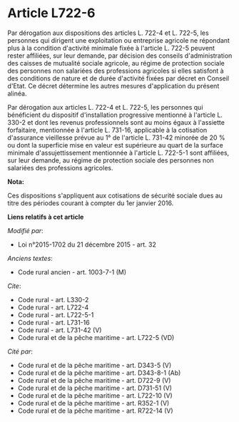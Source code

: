 # Article L722-6

Par dérogation aux dispositions des articles L. 722-4 et L. 722-5, les personnes qui dirigent une exploitation ou entreprise
agricole ne répondant plus à la condition d'activité minimale fixée à l'article L. 722-5 peuvent rester affiliées, sur leur
demande, par décision des conseils d'administration des caisses de mutualité sociale agricole, au régime de protection
sociale des personnes non salariées des professions agricoles si elles satisfont à des conditions de nature et de durée
d'activité fixées par décret en Conseil d'Etat. Ce décret détermine les autres mesures d'application du présent alinéa. 

Par dérogation aux articles L. 722-4 et L. 722-5, les personnes qui bénéficient du dispositif d'installation progressive
mentionné à l'article L. 330-2 et dont les revenus professionnels sont au moins égaux à l'assiette forfaitaire, mentionnée à
l'article L. 731-16, applicable à la cotisation d'assurance vieillesse prévue au 1° de l'article L. 731-42 minorée de 20 % ou
dont la superficie mise en valeur est supérieure au quart de la surface minimale d'assujettissement mentionnée à l'article L.
722-5-1 sont affiliées, sur leur demande, au régime de protection sociale des personnes non salariées des professions
agricoles.

**Nota:**

Ces dispositions s'appliquent aux cotisations de sécurité sociale dues au titre des périodes courant à compter du 1er janvier
2016.

**Liens relatifs à cet article**

_Modifié par_:

  - Loi n°2015-1702 du 21 décembre 2015 - art. 32

_Anciens textes_:

  - Code rural ancien - art. 1003-7-1 (M)

_Cite_:

  - Code rural - art. L330-2
  - Code rural - art. L722-4
  - Code rural - art. L722-5-1
  - Code rural - art. L731-16
  - Code rural - art. L731-42 (V)
  - Code rural et de la pêche maritime - art. L722-5 (VD)

_Cité par_:

  - Code rural et de la pêche maritime - art. D343-5 (V)
  - Code rural et de la pêche maritime - art. D343-8-1 (Ab)
  - Code rural et de la pêche maritime - art. D722-9 (V)
  - Code rural et de la pêche maritime - art. D731-51 (V)
  - Code rural et de la pêche maritime - art. L722-10 (V)
  - Code rural et de la pêche maritime - art. R352-1 (V)
  - Code rural et de la pêche maritime - art. R722-14 (V)
